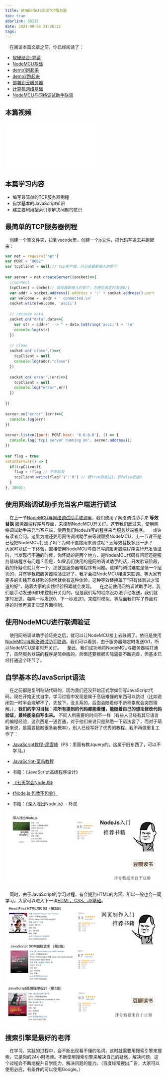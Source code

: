 ```yaml
---
title: 使用NodeJs实现TCP服务器
toc: true
abbrlink: 58215
date: 2021-08-06 21:26:22
tags:
---
```

&emsp;在阅读本篇文章之前，你已经阅读了：
- [软硬结合-导读](/posts/44755)
- [NodeMCU基础](/posts/31494)
- [demo1跑起来](/posts/64786/)
- [demo2跑起来](/posts/64786/)
- [部署到云服务器](/posts/31687/)
- [计算机网络基础](/posts/37707)
- [NodeMCU与网络调试助手联调](/posts/7602)

## 本篇视频
<iframe src="//player.bilibili.com/player.html?aid=462062924&bvid=BV16L411n7Pi&cid=379908862&page=8" scrolling="no" border="0" frameborder="no" framespacing="0" allowfullscreen="true" class="bilibili-video"> </iframe>

## 本篇学习内容
- 编写最简单的TCP服务器例程
- 自学基本的JavaScript知识
- 建立要利用搜索引擎解决问题的意识

## 最简单的TCP服务器例程
&emsp;创建一个空文件夹，拉到vscode里，创建一个js文件，把代码写进去并跑起来：
```js
var net = require('net')
var PORT = "9002"
var tcpClient = null;// tcp客户端，只记录最新接入的那个

var server = net.createServer((socket)=>{
  //connect
  tcpClient = socket// 保存最新接入的那个，方便后面定时发送0/1
  var addr = socket.address().address + ':' + socket.address().port
  var welcome =  addr + ' connected.\n'
  socket.write(welcome, 'ascii')

  // recieve data
  socket.on("data",data=>{
    var str = addr+" --> " + data.toString('ascii') + '\n'
    console.log(str)
  })

  // close
  socket.on('close',()=>{
    tcpClient = null
    console.log(addr,"close")
  })

  socket.on('error',(err)=>{
    tcpClient = null
    console.log("error",err)
  })
  
})

server.on("error",(err)=>{
  console.log(err)
})

server.listen({port: PORT,host: '0.0.0.0'}, () => {
  console.log('tcp1 server running on', server.address())
})

var flag = true
setInterval(() => {
  if(tcpClient){
    flag = !flag // 不断取反
    tcpClient.write(flag?'1':'0') // 若true则发送1，若false发送0
  }
}, 1000);

```


## 使用网络调试助手充当客户端进行调试
&emsp;在上一节[NodeMCU与网络调试助手联调](/posts/7602)里，我们使用了网络调试助手来 __等效替换__ 服务器端程序与界面，来控制NodeMCU开关灯。这节我们反过来，使用网络调试助手来充当客户端，使用我们NodeJs写的程序来当服务器端程序。
&emsp;或许有读者会问，这里为啥还要用网络调试助手来等效替换NodeMCU，上一节课不是已经把NodeMCU打通了吗？为何不直接用来调试呢？还等效替换多此一步？
&emsp;大家可以试一下体验，直接使用NodeMCU与自己写的服务器端程序进行开发验证时，当发现行不通的时候，你怀疑的是两个地方，是NodeMCU代码有问题还是服务器端程序有问题？但是，如果我们使用的是网络调试助手的话，开发验证阶段，我的怀疑点就只有一个，那就是服务器端程序有问题。这样的调试难度是低一个层次的，只有等我把服务器端验证好了，我才会把NodeMCU接进来联调。等大家有更多的实践开发经验的时候就会有这种体验，这种等效替换属于“只有体验过才知道的好”，随着大家的实践经验积累就会发现。
&emsp;在之前使用网络调试助手时，我们是手动发送0和1来控制开关灯的，但是我们写的程序没办法手动发送，我们就定时发送，每隔一秒发送0，下一秒发送1，来临时模拟，等后面我们写了界面程序的时候再真正实现界面控制。
## 使用NodeMCU进行联调验证
&emsp;使用网络调试助手验证完之后，就可以让NodeMCU接上去联调了。依旧是使用[NodeMCU与网络调试助手联调](/posts/7602)。我们可以看到，由于服务器端定时发送0/1，所以NodeMCU是定时开关灯。
&emsp;至此，我们成功地将NodeMCU与服务器端打通了，虽然服务器端的程序是简单版的，后面还要根据实际需要不断完善，但基本已经打通这个环节了。

## 自学基本的JavaScript语法
&emsp;在之前都是复制粘贴代码的，因为我们还没开始正式学如何写JavaScript代码，现在开始正式自学，学习过程中发现是属于高级难懂的东西可以跳过（比如说闭包一时半会理解不了，先放下，没关系的，后面会随着你不断积累就会突然理解。），__我们的学习目标：把所有提到的代码都能看懂，能随着自己的想法修改代码验证，最终能亲自写出来。__ 不同人所需要的时间不一样（有些人已经有其它语言的编程经验，这东西是一通百通，对于他们来说只是熟悉一下语法罢了，而对于萌新来说，是需要接触很多新概率），别人已经写好了优秀的教程，我不再做重复工作了：

- [JavaScript教程-廖雪峰](https://www.liaoxuefeng.com/wiki/1022910821149312)（PS：里面有教Jquery的，这属于旧东西了，可以不学习。）
- [JavaScript-菜鸟教程](http://www.runoob.com/js/js-tutorial.html)
- 书籍：《JavaScript高级程序设计》


- [《七天学会NodeJS》](https://github.com/nqdeng/7-days-nodejs)
- [《Node.js 包教不包会》](https://github.com/alsotang/node-lessons)
- 书籍：《深入浅出Node.js》- 朴灵

![nodejs入门](/blog_images/nodejs入门.webp)


&emsp;同时，由于JavaScript的学习过程，有会提到HTML的内容，所以一般也会一同学习，大家可以进入下一课[HTML、CSS、JS基础](/posts/54080)。
![网页制作入门 推荐书籍](/blog_images/网页制作入门推荐书籍.webp)

## 搜索引擎是最好的老师
&emsp;在学习、实践的过程中，会不断出现看不懂的名词，这时就需要用搜索引擎来搜索，它是你的24小时老师。不断使用搜索引擎来解决自己的疑惑，解决问题，这个过程会不断地提升自学能力，解决问题的能力。（百度经常搜出广告，大家可以使用必应，有条件的可以使用Google。）
